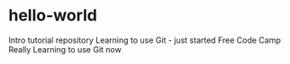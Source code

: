 # hello-world
Intro tutorial repository
Learning to use Git - just started Free Code Camp
Really Learning to use Git now
